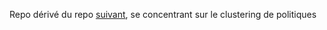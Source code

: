 Repo dérivé du repo [suivant](https://github.com/SaboniAmine/git_repo_sufficiency_policy), se concentrant sur le clustering de politiques

